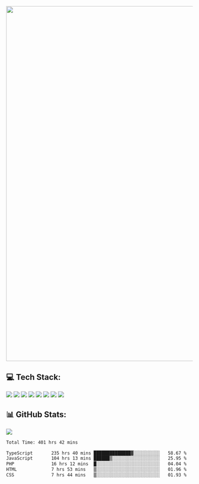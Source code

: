 <img style='width: 100vw' src='./hcampos_gradient.png'>

## 💻 Tech Stack:

![](https://img.shields.io/badge/next%20js-000000?style=for-the-badge&logo=nextdotjs&logoColor=white) ![](https://img.shields.io/badge/Tailwind_CSS-38B2AC?style=for-the-badge&logo=tailwind-css&logoColor=white) ![](https://img.shields.io/badge/React_Query-FF4154?style=for-the-badge&logo=React_Query&logoColor=white) ![](https://img.shields.io/badge/React-20232A?style=for-the-badge&logo=react&logoColor=61DAFB) ![](https://img.shields.io/badge/TypeScript-007ACC?style=for-the-badge&logo=typescript&logoColor=white) ![](https://img.shields.io/badge/JavaScript-323330?style=for-the-badge&logo=javascript&logoColor=F7DF1E) ![](https://img.shields.io/badge/Prisma-3982CE?style=for-the-badge&logo=Prisma&logoColor=white) ![](https://img.shields.io/badge/Supabase-181818?style=for-the-badge&logo=supabase&logoColor=white)

## 📊 GitHub Stats:

![](https://github-readme-stats.vercel.app/api?username=Sakoutecher&show_icons=true&count_private=true&&bg_color=70,11998e,38ef7d&title_color=fff&text_color=fff&icon_color=fff&hide_border=true)<br/>

<!--START_SECTION:waka-->

```txt
Total Time: 401 hrs 42 mins

TypeScript       235 hrs 40 mins ██████████████▓░░░░░░░░░░   58.67 %
JavaScript       104 hrs 13 mins ██████▒░░░░░░░░░░░░░░░░░░   25.95 %
PHP              16 hrs 12 mins  █░░░░░░░░░░░░░░░░░░░░░░░░   04.04 %
HTML             7 hrs 53 mins   ▒░░░░░░░░░░░░░░░░░░░░░░░░   01.96 %
CSS              7 hrs 44 mins   ▒░░░░░░░░░░░░░░░░░░░░░░░░   01.93 %
```

<!--END_SECTION:waka-->

